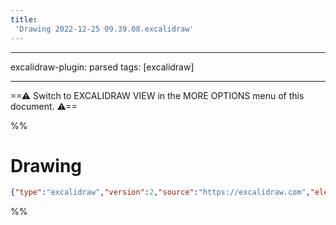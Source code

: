 ```yaml
---
title:
 'Drawing 2022-12-25 09.39.08.excalidraw'
---
```

---

excalidraw-plugin: parsed
tags: [excalidraw]

---
==⚠  Switch to EXCALIDRAW VIEW in the MORE OPTIONS menu of this document. ⚠==


%%
# Drawing
```json
{"type":"excalidraw","version":2,"source":"https://excalidraw.com","elements":[],"appState":{"gridSize":null,"viewBackgroundColor":"#ffffff"}}
```
%%